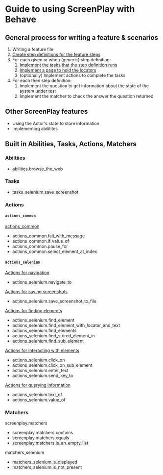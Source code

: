 # Guide to using ScreenPlay with Behave

## General process for writing a feature & scenarios

1. Writing a feature file
2. [Create step definitions for the feature steps](creating_step_definitions.md)
3. For each given or when (generic) step definition:
   1. [Implement the tasks that the step definition runs](creating_a_task.md)
   2. [Implement a page to hold the locators](creating_a_page.md)
   3. (optionally) Implement actions to complete the tasks
4. For each then step definition:
   1. Implement the question to get information about the state of the system
   under test
   2. Implement the matcher to check the answer the question returned

## Other ScreenPlay features

* Using the Actor's state to store information
* Implementing abilitites

## Built in Abilities, Tasks, Actions, Matchers

### Abiltiies

* abilities.browse_the_web

### Tasks

* tasks_selenium.save_screenshot

### Actions

#### ```actions_common```

[actions_common](actions_common.md)

* actions_common.fail_with_message
* actions_common.if_value_of
* actions_common.pause_for
* actions_common.select_element_at_index

#### ```actions_selenium```

[Actions for navigation](actions_selenium_navigation.md)

* actions_selenium.navigate_to

[Actions for saving screenshots](actions_selenium_save_screenshots.md)

* actions_selenium.save_screenshot_to_file

[Actions for finding elements](actions_selenium_find.md)

* actions_selenium.find_element
* actions_selenium.find_element_with_locator_and_text
* actions_selenium.find_elements
* actions_selenium.find_stored_element_in
* actions_selenium.find_sub_element

[Actions for interacting with elements](actions_selenium_interacting.md)

* actions_selenium.click_on
* actions_selenium.click_on_sub_element
* actions_selenium.enter_text
* actions_selenium.send_key_to

[Actions for querying information](actions_selenium_information.md)

* actions_selenium.text_of
* actions_selenium.value_of

### Matchers

screenplay.matchers

* screenplay.matchers.contains
* screenplay.matchers.equals
* screenplay.matchers.is_an_empty_list

matchers_selenium

* matchers_selenium.is_displayed
* matchers_selenium.is_not_present
